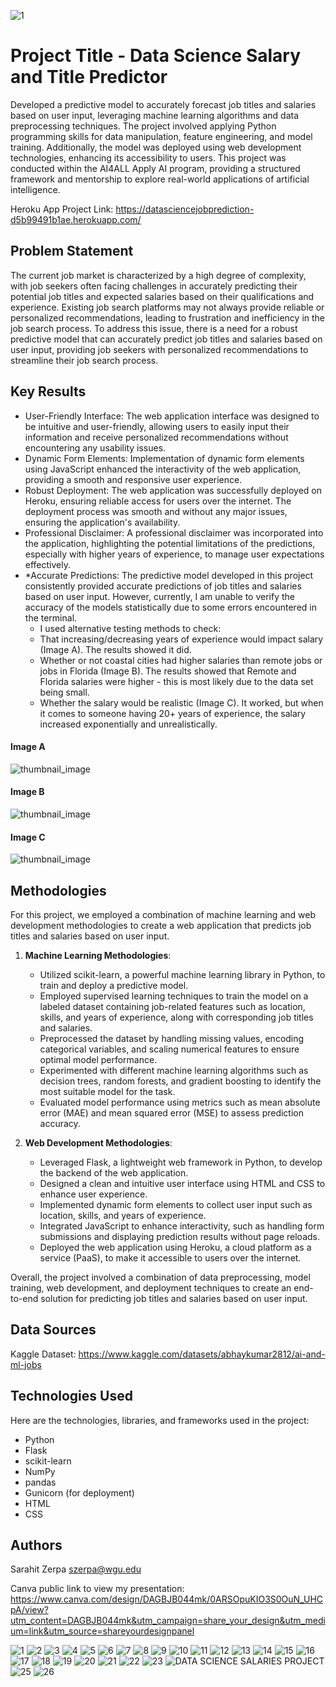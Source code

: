 ![1](https://github.com/szerp/DataScienceSalaryAndTitlePredictor/assets/68039475/30b44e0c-658a-4ff1-9991-e602295d73e6)

# Project Title - Data Science Salary and Title Predictor

Developed a predictive model to accurately forecast job titles and salaries based on user input, leveraging machine learning algorithms and data preprocessing techniques. The project involved applying Python programming skills for data manipulation, feature engineering, and model training. Additionally, the model was deployed using web development technologies, enhancing its accessibility to users. This project was conducted within the AI4ALL Apply AI program, providing a structured framework and mentorship to explore real-world applications of artificial intelligence.

Heroku App Project Link: https://datasciencejobprediction-d5b99491b1ae.herokuapp.com/

## Problem Statement <!--- do not change this line -->
The current job market is characterized by a high degree of complexity, with job seekers often facing challenges in accurately predicting their potential job titles and expected salaries based on their qualifications and experience. Existing job search platforms may not always provide reliable or personalized recommendations, leading to frustration and inefficiency in the job search process. To address this issue, there is a need for a robust predictive model that can accurately predict job titles and salaries based on user input, providing job seekers with personalized recommendations to streamline their job search process.

## Key Results <!--- do not change this line -->
- User-Friendly Interface: The web application interface was designed to be intuitive and user-friendly, allowing users to easily input their information and receive personalized recommendations without encountering any usability issues.
- Dynamic Form Elements: Implementation of dynamic form elements using JavaScript enhanced the interactivity of the web application, providing a smooth and responsive user experience.
- Robust Deployment: The web application was successfully deployed on Heroku, ensuring reliable access for users over the internet. The deployment process was smooth and without any major issues, ensuring the application's availability.
- Professional Disclaimer: A professional disclaimer was incorporated into the application, highlighting the potential limitations of the predictions, especially with higher years of experience, to manage user expectations effectively.
- *Accurate Predictions: The predictive model developed in this project consistently provided accurate predictions of job titles and salaries based on user input. However, currently, I am unable to verify the accuracy of the models statistically due to some errors encountered in the terminal.
  - I used alternative testing methods to check:
   - That increasing/decreasing years of experience would impact salary (Image A). The results showed it did.
   - Whether or not coastal cities had higher salaries than remote jobs or jobs in Florida (Image B). The results showed that Remote and Florida salaries were higher - this is most likely due to the data set being small.
   - Whether the salary would be realistic (Image C). It worked, but when it comes to someone having 20+ years of experience, the salary increased exponentially and unrealistically.

#### Image A
![thumbnail_image](https://github.com/szerp/DataScienceSalaryAndTitlePredictor/assets/68039475/3f640722-c46a-4f17-9e6f-eeac258d7377)

#### Image B
![thumbnail_image](https://github.com/szerp/DataScienceSalaryAndTitlePredictor/assets/68039475/2dbaa130-9529-4d68-bfa3-23fc1b45641f)

#### Image C
![thumbnail_image](https://github.com/szerp/DataScienceSalaryAndTitlePredictor/assets/68039475/511f6c76-d0db-4fdd-b023-9dec8c8e0bdc)


## Methodologies <!--- do not change this line -->

For this project, we employed a combination of machine learning and web development methodologies to create a web application that predicts job titles and salaries based on user input.

1. **Machine Learning Methodologies**:
   - Utilized scikit-learn, a powerful machine learning library in Python, to train and deploy a predictive model. 
   - Employed supervised learning techniques to train the model on a labeled dataset containing job-related features such as location, skills, and years of experience, along with corresponding job titles and salaries.
   - Preprocessed the dataset by handling missing values, encoding categorical variables, and scaling numerical features to ensure optimal model performance.
   - Experimented with different machine learning algorithms such as decision trees, random forests, and gradient boosting to identify the most suitable model for the task.
   - Evaluated model performance using metrics such as mean absolute error (MAE) and mean squared error (MSE) to assess prediction accuracy.

2. **Web Development Methodologies**:
   - Leveraged Flask, a lightweight web framework in Python, to develop the backend of the web application.
   - Designed a clean and intuitive user interface using HTML and CSS to enhance user experience.
   - Implemented dynamic form elements to collect user input such as location, skills, and years of experience.
   - Integrated JavaScript to enhance interactivity, such as handling form submissions and displaying prediction results without page reloads.
   - Deployed the web application using Heroku, a cloud platform as a service (PaaS), to make it accessible to users over the internet.

Overall, the project involved a combination of data preprocessing, model training, web development, and deployment techniques to create an end-to-end solution for predicting job titles and salaries based on user input.


## Data Sources <!--- do not change this line -->
Kaggle Dataset: https://www.kaggle.com/datasets/abhaykumar2812/ai-and-ml-jobs

## Technologies Used <!--- do not change this line -->
Here are the technologies, libraries, and frameworks used in the project:
- Python
- Flask
- scikit-learn
- NumPy
- pandas
- Gunicorn (for deployment)
- HTML
- CSS

## Authors <!--- do not change this line -->
Sarahit Zerpa szerpa@wgu.edu

Canva public link to view my presentation:
https://www.canva.com/design/DAGBJB044mk/0ARSOpuKIO3S0OuN_UHCpA/view?utm_content=DAGBJB044mk&utm_campaign=share_your_design&utm_medium=link&utm_source=shareyourdesignpanel

![1](https://github.com/szerp/DataScienceSalaryAndTitlePredictor/assets/68039475/9613e655-9ee2-490f-af6b-dfd3e7e44b14)
![2](https://github.com/szerp/DataScienceSalaryAndTitlePredictor/assets/68039475/9d3c6e76-9b0c-49c1-b16e-7b67a9b20f13)
![3](https://github.com/szerp/DataScienceSalaryAndTitlePredictor/assets/68039475/0285cda4-cb9d-41ce-94ee-6d7100208bc2)
![4](https://github.com/szerp/DataScienceSalaryAndTitlePredictor/assets/68039475/fff4b1f5-fd0c-4dff-ab45-b4dc1e4c22d1)
![5](https://github.com/szerp/DataScienceSalaryAndTitlePredictor/assets/68039475/c068e63e-6a7c-4610-8c38-44d693e5a5d4)
![6](https://github.com/szerp/DataScienceSalaryAndTitlePredictor/assets/68039475/2651b82d-8c51-4349-b128-21fc1acff4c6)
![7](https://github.com/szerp/DataScienceSalaryAndTitlePredictor/assets/68039475/6a15c570-2a88-43e3-a2cf-ed0479134091)
![8](https://github.com/szerp/DataScienceSalaryAndTitlePredictor/assets/68039475/17a9d362-af43-43c0-a57d-f16f3b8854f6)
![9](https://github.com/szerp/DataScienceSalaryAndTitlePredictor/assets/68039475/7cde5698-bb9c-42c3-95df-c8bdcc0f3542)
![10](https://github.com/szerp/DataScienceSalaryAndTitlePredictor/assets/68039475/96894b9a-b357-4c76-89bd-b24dff7d7c07)
![11](https://github.com/szerp/DataScienceSalaryAndTitlePredictor/assets/68039475/2fb4ad6e-e840-4b96-b59e-534062636ed3)
![12](https://github.com/szerp/DataScienceSalaryAndTitlePredictor/assets/68039475/4bf2cb41-ec09-4b36-b3ad-56bb45768fef)
![13](https://github.com/szerp/DataScienceSalaryAndTitlePredictor/assets/68039475/c80f0592-26d9-43ed-83bf-30d2cafaba4c)
![14](https://github.com/szerp/DataScienceSalaryAndTitlePredictor/assets/68039475/703d0806-3021-4cfa-8c08-04a91678dd77)
![15](https://github.com/szerp/DataScienceSalaryAndTitlePredictor/assets/68039475/48b52721-4fed-4435-b04a-566edc37fea7)
![16](https://github.com/szerp/DataScienceSalaryAndTitlePredictor/assets/68039475/f05b1e62-d95d-440a-b9d4-eb31a40f3051)
![17](https://github.com/szerp/DataScienceSalaryAndTitlePredictor/assets/68039475/54200dfa-ebff-4b5a-8adf-e88ea2ae1e00)
![18](https://github.com/szerp/DataScienceSalaryAndTitlePredictor/assets/68039475/44e48704-5d62-4a8c-8ebf-e8fc6dd4b555)
![19](https://github.com/szerp/DataScienceSalaryAndTitlePredictor/assets/68039475/0405fef2-cff9-4b17-958d-6139fd9f911e)
![20](https://github.com/szerp/DataScienceSalaryAndTitlePredictor/assets/68039475/5272570e-9e09-45b9-a6b7-ad1a249f66ad)
![21](https://github.com/szerp/DataScienceSalaryAndTitlePredictor/assets/68039475/b1c0b992-e082-4bb9-8adc-11a3f1a21dc0)
![22](https://github.com/szerp/DataScienceSalaryAndTitlePredictor/assets/68039475/fdf3cef1-73f5-4ef6-8058-b57cf144f82b)
![23](https://github.com/szerp/DataScienceSalaryAndTitlePredictor/assets/68039475/1970977a-faf6-450d-b30e-c2081d6ef305)
![DATA SCIENCE SALARIES PROJECT](https://github.com/szerp/DataScienceSalaryAndTitlePredictor/assets/68039475/7551b8c0-6fe1-47e5-b8fc-7c9a11918e37)
![25](https://github.com/szerp/DataScienceSalaryAndTitlePredictor/assets/68039475/1be1a4fe-f638-44c0-a3b3-b0177780bc50)
![26](https://github.com/szerp/DataScienceSalaryAndTitlePredictor/assets/68039475/b4a88581-8c90-4985-a52c-2ea405c41f3c)







